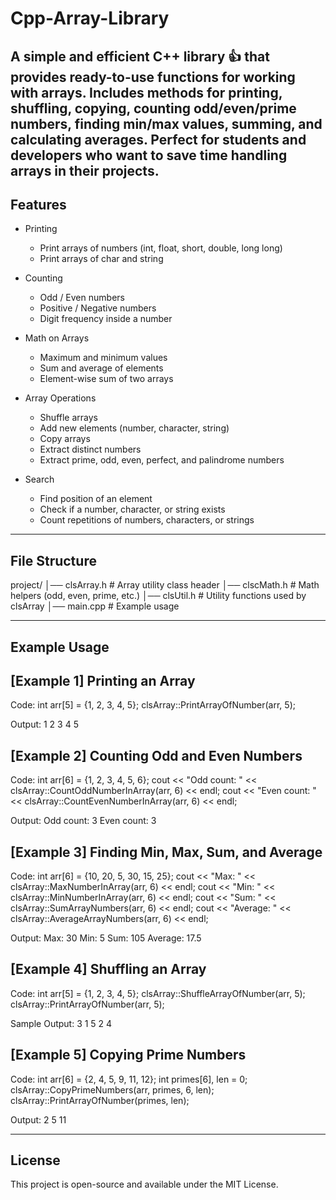 # Cpp-Array-Library
A simple and efficient C++ library  👍 that provides ready-to-use functions for working with arrays. Includes methods for printing, shuffling, copying, counting odd/even/prime numbers, finding min/max values, summing, and calculating averages.  Perfect for students and developers who want to save time handling arrays in their projects.
------------------------------------------------------------
Features
------------------------------------------------------------
- Printing
  - Print arrays of numbers (int, float, short, double, long long)
  - Print arrays of char and string

- Counting
  - Odd / Even numbers
  - Positive / Negative numbers
  - Digit frequency inside a number

- Math on Arrays
  - Maximum and minimum values
  - Sum and average of elements
  - Element-wise sum of two arrays

- Array Operations
  - Shuffle arrays
  - Add new elements (number, character, string)
  - Copy arrays
  - Extract distinct numbers
  - Extract prime, odd, even, perfect, and palindrome numbers

- Search
  - Find position of an element
  - Check if a number, character, or string exists
  - Count repetitions of numbers, characters, or strings

------------------------------------------------------------
File Structure
------------------------------------------------------------
project/
│── clsArray.h     # Array utility class header
│── clscMath.h     # Math helpers (odd, even, prime, etc.)
│── clsUtil.h      # Utility functions used by clsArray
│── main.cpp       # Example usage

------------------------------------------------------------
Example Usage
------------------------------------------------------------

[Example 1] Printing an Array
------------------------------
Code:
    int arr[5] = {1, 2, 3, 4, 5};
    clsArray::PrintArrayOfNumber(arr, 5);

Output:
    1 2 3 4 5


[Example 2] Counting Odd and Even Numbers
-----------------------------------------
Code:
    int arr[6] = {1, 2, 3, 4, 5, 6};
    cout << "Odd count: " << clsArray::CountOddNumberInArray(arr, 6) << endl;
    cout << "Even count: " << clsArray::CountEvenNumberInArray(arr, 6) << endl;

Output:
    Odd count: 3
    Even count: 3


[Example 3] Finding Min, Max, Sum, and Average
-----------------------------------------------
Code:
    int arr[6] = {10, 20, 5, 30, 15, 25};
    cout << "Max: " << clsArray::MaxNumberInArray(arr, 6) << endl;
    cout << "Min: " << clsArray::MinNumberInArray(arr, 6) << endl;
    cout << "Sum: " << clsArray::SumArrayNumbers(arr, 6) << endl;
    cout << "Average: " << clsArray::AverageArrayNumbers(arr, 6) << endl;

Output:
    Max: 30
    Min: 5
    Sum: 105
    Average: 17.5


[Example 4] Shuffling an Array
-------------------------------
Code:
    int arr[5] = {1, 2, 3, 4, 5};
    clsArray::ShuffleArrayOfNumber(arr, 5);
    clsArray::PrintArrayOfNumber(arr, 5);

Sample Output:
    3 1 5 2 4


[Example 5] Copying Prime Numbers
----------------------------------
Code:
    int arr[6] = {2, 4, 5, 9, 11, 12};
    int primes[6], len = 0;
    clsArray::CopyPrimeNumbers(arr, primes, 6, len);
    clsArray::PrintArrayOfNumber(primes, len);

Output:
    2 5 11

------------------------------------------------------------
License
------------------------------------------------------------
This project is open-source and available under the MIT License.

